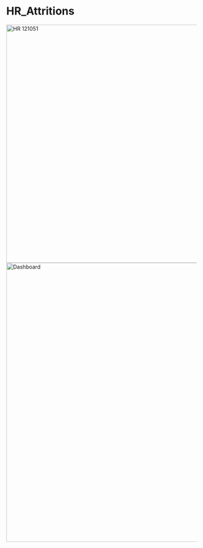 # HR_Attritions
<img width="1026" height="630" alt="HR 121051" src="https://github.com/user-attachments/assets/1d1e243f-ae10-4955-98fe-fe2bab4b6800" />

<img width="1143" height="738" alt="Dashboard" src="https://github.com/user-attachments/assets/6e41a8e6-57fb-47e6-b401-efcc4e21831a" />



